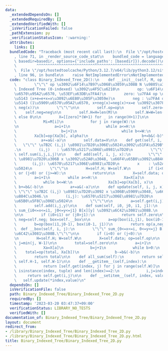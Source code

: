```yaml
---
data:
  _extendedDependsOn: []
  _extendedRequiredBy: []
  _extendedVerifiedWith: []
  _isVerificationFailed: false
  _pathExtension: py
  _verificationStatusIcon: ':warning:'
  attributes:
    links: []
  bundledCode: "Traceback (most recent call last):\n  File \"/opt/hostedtoolcache/Python/3.12.7/x64/lib/python3.12/site-packages/onlinejudge_verify/documentation/build.py\"\
    , line 71, in _render_source_code_stat\n    bundled_code = language.bundle(stat.path,\
    \ basedir=basedir, options={'include_paths': [basedir]}).decode()\n          \
    \         ^^^^^^^^^^^^^^^^^^^^^^^^^^^^^^^^^^^^^^^^^^^^^^^^^^^^^^^^^^^^^^^^^^^^^^^^^^^^^^^^^\n\
    \  File \"/opt/hostedtoolcache/Python/3.12.7/x64/lib/python3.12/site-packages/onlinejudge_verify/languages/python.py\"\
    , line 96, in bundle\n    raise NotImplementedError\nNotImplementedError\n"
  code: "class Binary_Indexed_Tree_2D():\n    def __init__(self, M, op, zero, neg):\n\
    \        \"\"\" op \u3092\u6F14\u7B97\u3068\u3059\u308B N \u9805\u306E Binary\
    \ Indexed Tree (0-indexed) \u3092\u4F5C\u6210\n        op: \u6F14\u7B97 (2\u5909\
    \u6570\u95A2\u6570, \u53EF\u63DB\u7FA4)\n        zero: \u7FA4 op \u306E\u5358\u4F4D\
    \u5143 (x+e=e+x=x\u3092\u6E80\u305F\u3059e)\n        neg : \u7FA4 op \u306E\u9006\
    \u5143 (1\u5909\u6570\u95A2\u6570, x+neg(x)=neg(x)+x=e \u3092\u307F\u305F\u3059\
    \ neg(x))\n        \"\"\"\n\n        self.op=op\n        self.zero=zero\n    \
    \    self.neg=neg\n\n        self.H=H=len(M)\n        self.W=W=len(M[0]) if self.H\
    \ else 0\n\n        X=[[zero]*(W+1) for _ in range(H+1)]\n\n        for i in range(H):\n\
    \            Mi=M[i]\n            for j in range(W):\n                alpha=Mi[j]\n\
    \n                a=i+1\n                while a<=H:\n                    Xa=X[a]\n\
    \                    b=j+1\n                    while b<=W:\n                \
    \        Xa[b]=op(Xa[b], alpha)\n                        b+=b&(-b)\n         \
    \           a+=a&(-a)\n        self.data=X\n\n    def get(self, i, j):\n     \
    \   \"\"\" \u7B2C (i,j) \u8981\u7D20\u306E\u5024\u3092\u51FA\u529B\u3059\u308B\
    .\n        (i,j)   : \u6570\u5217\u306E\u8981\u7D20\n        \"\"\"\n        return\
    \ self.sum(i,j,i,j)\n\n    def add(self, i, j, x):\n        \"\"\" \u7B2C (i,j)\
    \ \u8981\u7D20\u306B x \u3092\u52A0\u3048, \u66F4\u65B0\u3092\u884C\u3046.\n \
    \       (i,j): \u6570\u5217\u306E\u8981\u7D20\n        x    : \u52A0\u3048\u308B\
    \u5024\n        \"\"\"\n        H=self.H; W=self.W\n        if (i<0) or (i>=H)\
    \ or (j<0) or (j>=W):\n            return\n\n        X=self.data; op=self.op\n\
    \        a=i+1\n        while a<=H:\n            Xa=X[a]\n            b=j+1\n\
    \            while b<=W:\n                Xa[b]=op(Xa[b], x)\n               \
    \ b+=b&(-b)\n            a+=a&(-a)\n\n    def update(self, i, j, x):\n       \
    \ \"\"\" \u7B2C (i,j) \u8981\u7D20\u3092 x \u306B\u5909\u3048, \u66F4\u65B0\u3092\
    \u884C\u3046.\n        (i,j): \u6570\u5217\u306E\u8981\u7D20\n        x: \u66F4\
    \u65B0\u5F8C\u306E\u5024\n        \"\"\"\n\n        a=self.get(i,j)\n        y=self.op(self.neg(a),x)\n\
    \        self.add(i,j,y)\n\n    def sum(self, i0, j0, i1, j1):\n        \"\"\"\
    \ sum_{i0<=x<=i1, j0<=y<=j1} B[x][y] \u3092\u6C42\u3081\u308B.\n        \"\"\"\
    \n\n        if (i0>i1) or (j0>j1):\n            return self.zero\n\n        op=self.op;\
    \ neg=self.neg; box=self.__box\n\n        a=op(box(i1,j1), box(i0-1, j0-1))\n\
    \        b=op(box(i1,j0-1), box(i0-1, j1))\n        return op(a,neg(b))\n\n  \
    \  def __box(self, i, j):\n        \"\"\" sum_{0<=x<=i, 0<=y<=j} B[x][y] \u3092\
    \u6C42\u3081\u308B.\"\"\"\n\n        if (i<0) or (j<0):\n            return self.zero\n\
    \n        H=self.H; W=self.W\n        X=self.data; op=self.op\n\n        i=min(i,H-1);\
    \ j=min(j, W-1)\n\n        total=self.zero\n\n        a=i+1\n        while a>0:\n\
    \            Xa=X[a]\n            b=j+1\n            while b>0:\n            \
    \    total=op(total, Xa[b])\n                b-=b&(-b)\n            a-=a&(-a)\n\
    \        return total\n\n    def all_sum(self):\n        return self.sum(0, 0,\
    \ self.H-1, self.W-1)\n\n    def __getitem__(self,index):\n        if isinstance(index,int):\n\
    \            return [self.get(index, j) for j in range(self.W)]\n        elif\
    \ isinstance(index, tuple) and len(index)==2:\n            i,j=index\n       \
    \     return self.get(i,j)\n\n    def __setitem__(self, index, value):\n     \
    \   self.update(*index,value)\n"
  dependsOn: []
  isVerificationFile: false
  path: Binary_Indexed_Tree/Binary_Indexed_Tree_2D.py
  requiredBy: []
  timestamp: '2023-03-20 03:47:37+09:00'
  verificationStatus: LIBRARY_NO_TESTS
  verifiedWith: []
documentation_of: Binary_Indexed_Tree/Binary_Indexed_Tree_2D.py
layout: document
redirect_from:
- /library/Binary_Indexed_Tree/Binary_Indexed_Tree_2D.py
- /library/Binary_Indexed_Tree/Binary_Indexed_Tree_2D.py.html
title: Binary_Indexed_Tree/Binary_Indexed_Tree_2D.py
---
```

